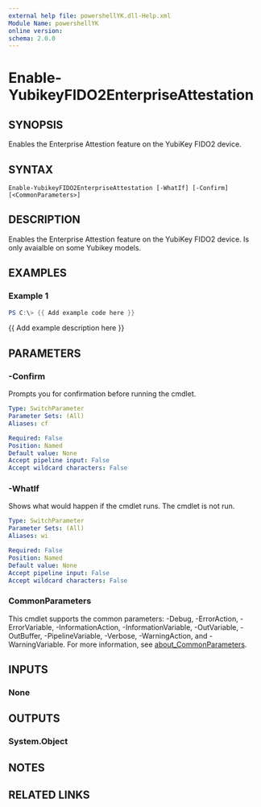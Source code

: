 ```yaml
---
external help file: powershellYK.dll-Help.xml
Module Name: powershellYK
online version:
schema: 2.0.0
---
```


# Enable-YubikeyFIDO2EnterpriseAttestation

## SYNOPSIS
Enables the Enterprise Attestion feature on the YubiKey FIDO2 device.

## SYNTAX

```
Enable-YubikeyFIDO2EnterpriseAttestation [-WhatIf] [-Confirm] [<CommonParameters>]
```

## DESCRIPTION
Enables the Enterprise Attestion feature on the YubiKey FIDO2 device.
Is only avaialble on some Yubikey models.

## EXAMPLES

### Example 1
```powershell
PS C:\> {{ Add example code here }}
```

{{ Add example description here }}

## PARAMETERS

### -Confirm
Prompts you for confirmation before running the cmdlet.

```yaml
Type: SwitchParameter
Parameter Sets: (All)
Aliases: cf

Required: False
Position: Named
Default value: None
Accept pipeline input: False
Accept wildcard characters: False
```

### -WhatIf
Shows what would happen if the cmdlet runs.
The cmdlet is not run.

```yaml
Type: SwitchParameter
Parameter Sets: (All)
Aliases: wi

Required: False
Position: Named
Default value: None
Accept pipeline input: False
Accept wildcard characters: False
```

### CommonParameters
This cmdlet supports the common parameters: -Debug, -ErrorAction, -ErrorVariable, -InformationAction, -InformationVariable, -OutVariable, -OutBuffer, -PipelineVariable, -Verbose, -WarningAction, and -WarningVariable. For more information, see [about_CommonParameters](http://go.microsoft.com/fwlink/?LinkID=113216).

## INPUTS

### None

## OUTPUTS

### System.Object
## NOTES

## RELATED LINKS
